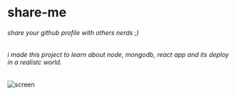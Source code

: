 # share-me

###### share your github profile with others nerds ;)

###### i made this project to learn about node, mongodb, react app and its deploy in a realistc world.

![screen](https://github.com/procarrera/files/blob/master/screen-share-me.png)
